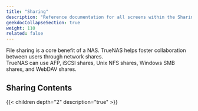 ```yaml
---
title: "Sharing"
description: "Reference documentation for all screens within the Sharing menu option."
geekdocCollapseSection: true
weight: 110
related: false
---
```


File sharing is a core benefit of a NAS. TrueNAS helps foster collaboration between users through network shares.  
TrueNAS can use AFP, iSCSI shares, Unix NFS shares, Windows SMB shares, and WebDAV shares.

## Sharing Contents

{{< children depth="2" description="true" >}}
